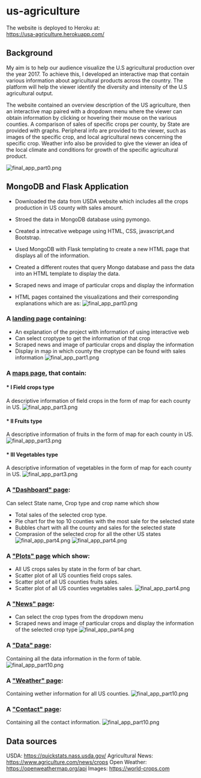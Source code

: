 # us-agriculture
The website is deployed to Heroku at:  
https://usa-agriculture.herokuapp.com/

## Background 
My aim is to help our audience visualize the U.S agricultural production over the year 2017. To achieve this, I developed an interactive map that contain various information about agricultural products across the country. The platform will help the viewer identify the diversity and intensity of the U.S agricultural output.

The website contained an overview description of the US agriculture, then an interactive map paired with a dropdown menu where the viewer can obtain information by clicking or hovering their mouse on the various counties. A comparison of sales of specific crops per county, by State are provided with graphs. Peripheral info are provided to the viewer, such as images of the specific crop, and local agricultural news concerning the specific crop. Weather info also be provided to give the viewer an idea of the local climate and conditions for growth of the specific agricultural product.

![final_app_part0.png](Images/web0.png)

## MongoDB and Flask Application
* Downloaded the data from USDA website which includes all the crops production in US county with sales amount.
* Stroed the data in MongoDB database using pymongo. 
* Created a intrecative webpage using HTML, CSS, javascript,and Bootstrap.
* Used MongoDB with Flask templating to create a new HTML page that displays all of the information.

* Created a different  routes  that query Mongo database and pass the data into an HTML template to display the data.

* Scraped news and image of particular crops and display the information

* HTML pages contained the visualizations and their corresponding explanations which are as:
![final_app_part0.png](Images/web00.png) 

### A [landing page](#landing-page) containing:
  * An explanation of the project with  information of using interactive web
  * Can select croptype to get the information of that crop
  * Scraped news and image of particular crops and display the information 
  * Display in map in which county the croptype can be found with sales information
  ![final_app_part1.png](Images/web1.png)


### A [maps page](#maps-page), that contain:
 #### * I Field crops type
  A descriptive information of field crops in the form of map for each county in US.
  ![final_app_part3.png](Images/web2.png)

  #### * II Fruits type
  A descriptive information of fruits in the form of map for each county in US.
  ![final_app_part3.png](Images/web3.png)

  #### * III Vegetables type
  A descriptive information of vegetables in the form of map for each county in US.
  ![final_app_part3.png](Images/web4.png)

### A ["Dashboard" page](#dashboard-page):
  Can select State name, Crop type and crop name which show
  * Total sales of the selected crop type.
  * Pie chart for the top 10 counties with the most sale for the selected state
  * Bubbles chart with all the county and sales for the selected state
  * Comprasion of the selected crop for all the other US states 
  ![final_app_part4.png](Images/web5.png)
  ![final_app_part4.png](Images/web6.png)

###  A ["Plots" page](#plotd-page) which show:
  * All US crops sales by state in the form of bar chart.
  * Scatter plot of all US counties field crops sales.
  * Scatter plot of all US counties fruits sales.
  * Scatter plot of all US counties vegetables sales.
  ![final_app_part4.png](Images/web7.png)

### A ["News" page](#news-page):
  * Can select the crop types from the dropdown menu
  * Scraped news and image of particular crops and display the information of the selected crop type
  ![final_app_part4.png](Images/web9.png)

### A ["Data" page](#data-page):
  Containing all the data information in the form of table.
  ![final_app_part10.png](Images/web8.png)


### A ["Weather" page](#weather-page):
  Containing wether information for all US counties.
  ![final_app_part10.png](Images/web10.png)


### A ["Contact" page](#contact-page):
  Containing all the contact information.
  ![final_app_part10.png](Images/web11.png)

## Data sources 
USDA: https://quickstats.nass.usda.gov/
Agricultural News: https://www.agriculture.com/news/crops
Open Weather: https://openweathermap.org/api
Images: https://world-crops.com
